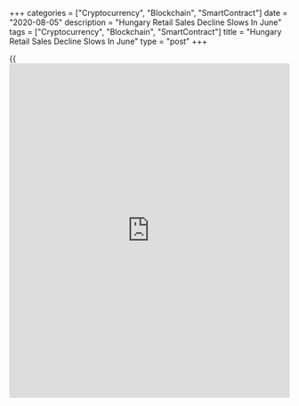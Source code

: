 +++
categories = ["Cryptocurrency", "Blockchain", "SmartContract"]
date = "2020-08-05"
description = "Hungary Retail Sales Decline Slows In June"
tags = ["Cryptocurrency", "Blockchain", "SmartContract"]
title = "Hungary Retail Sales Decline Slows In June"
type = "post"
+++

{{<iframe id="large-banner" src="https://www.bounty.group/#slide=7.0" width="100%" height="600" scrolling="no" style="border: 0px solid rgb(216, 221, 230); border-radius: 3px;">}}

Hungary's retail sales declined at a softer pace in June due to the
easing of the Covid-19 restrictions, figures from the Hungarian Central
Statistical Office showed on Wednesday.

Retail sales fell by a [calendar](https://www.fintechee.com/web-trader/)-adjusted 0.1 percent year-on-year in
June, following a 2.0 percent decrease in May. Sales declined for the
third straight month.

Sales of food products decreased 1.5 percent annually in June and sales
of automotive fuel 10.9 percent.

Meanwhile, sales of non-food products grew 4.9 percent.

The volume of mail order and internet retailing, which accounted for 7.3
percent of all retail sales and involved a wide range of goods, surged
by 30 percent yearly in June, continuing a multi-year expansion, the
agency said.

On a non-adjusted basis, retail sales rose 0.8 percent annually in June,
after 2.8 percent decrease in the previous month.

For comments and feedback [contact](https://www.playgroundfx.com/contact/): editorial@rtt[news](https://www.letsplayfx.com/blog/forex-news-website/).com

[Economic News][1]

 **What parts of the world are seeing the best (and worst) economic
performances lately? Click[here][2] to check out our [Econ Scorecard][2]
and find out! See up-to-the-moment [ranking](https://www.playgroundfx.com/blog/crypto-exchange-ranking/)s for the best and worst
performers in [GDP][3], [unemployment rate][4], [inflation][5] and much
more.**

   1. www.rtt[news](https://www.letsplayfx.com/blog/forex-news-website/).com/Content/EconomicNews.aspx
   2. www.rtt[news](https://www.letsplayfx.com/blog/forex-news-website/).com/economic-scorecard/world-rank/PPI/highest-performance.aspx
   3. www.rtt[news](https://www.letsplayfx.com/blog/forex-news-website/).com/economic-scorecard/world-rank/GDP/highest-performance.aspx
   4. www.rtt[news](https://www.letsplayfx.com/blog/forex-news-website/).com/economic-scorecard/world-rank/unemployment-rate/lowest-performance.aspx
   5. www.rtt[news](https://www.letsplayfx.com/blog/forex-news-website/).com/economic-scorecard/world-rank/CPI/highest-performance.aspx